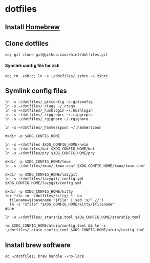 # dotfiles

## Install [Homebrew](http://brew.sh/index.html)

## Clone dotfiles

```
cd; git clone git@github.com:khiet/dotfiles.git
```

#### Symlink config file for zsh

```
cd; rm .zshrc; ln -s ~/dotfiles/_zshrc ~/.zshrc
```

## Symlink config files

```
ln -s ~/dotfiles/_gitconfig ~/.gitconfig
ln -s ~/dotfiles/_ctags ~/.ctags
ln -s ~/dotfiles/_hushlogin ~/.hushlogin
ln -s ~/dotfiles/_ripgreprc ~/.ripgreprc
ln -s ~/dotfiles/_rgignore ~/.rgignore

ln -s ~/dotfiles/_hammerspoon ~/.hammerspoon

mkdir -p $XDG_CONFIG_HOME

ln -s ~/dotfiles $XDG_CONFIG_HOME/nvim
ln -s ~/dotfiles/bat $XDG_CONFIG_HOME/bat
ln -s ~/dotfiles/pry $XDG_CONFIG_HOME/pry

mkdir -p $XDG_CONFIG_HOME/tmux
ln -s ~/dotfiles/tmux/_tmux.conf $XDG_CONFIG_HOME/tmux/tmux.conf

mkdir -p $XDG_CONFIG_HOME/lazygit
ln -s ~/dotfiles/lazygit/_config.yml $XDG_CONFIG_HOME/lazygit/config.yml

mkdir -p $XDG_CONFIG_HOME/kitty
for file in ~/dotfiles/kitty/_*; do
  filename=$(basename "$file" | sed 's/^_//')
  ln -s "$file" "$XDG_CONFIG_HOME/kitty/$filename"
done

ln -s ~/dotfiles/_starship.toml $XDG_CONFIG_HOME/starship.toml

rm $XDG_CONFIG_HOME/atuin/config.toml && ln -s ~/dotfiles/_atuin_config.toml $XDG_CONFIG_HOME/atuin/config.toml
```

## Install brew software

```
cd ~/dotfiles; brew bundle --no-lock
```
